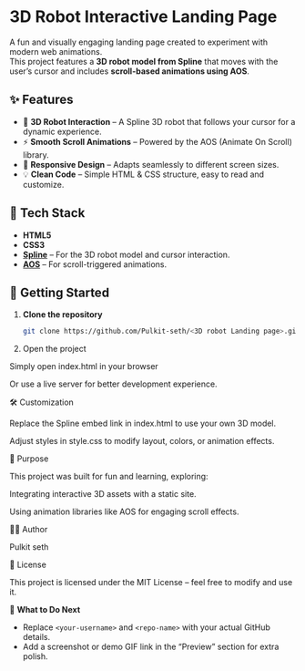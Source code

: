 # 3D Robot Interactive Landing Page

A fun and visually engaging landing page created to experiment with modern web animations.  
This project features a **3D robot model from Spline** that moves with the user’s cursor and includes **scroll-based animations using AOS**.

## ✨ Features
- 🤖 **3D Robot Interaction** – A Spline 3D robot that follows your cursor for a dynamic experience.
- ⚡ **Smooth Scroll Animations** – Powered by the AOS (Animate On Scroll) library.
- 🎨 **Responsive Design** – Adapts seamlessly to different screen sizes.
- 💡 **Clean Code** – Simple HTML & CSS structure, easy to read and customize.

## 🚀 Tech Stack
- **HTML5**
- **CSS3**
- **[Spline](https://spline.design/)** – For the 3D robot model and cursor interaction.
- **[AOS](https://michalsnik.github.io/aos/)** – For scroll-triggered animations.

## 📂 Getting Started
1. **Clone the repository**
   ```bash
   git clone https://github.com/Pulkit-seth/<3D robot Landing page>.git
2. Open the project

Simply open index.html in your browser

Or use a live server for better development experience.

🛠 Customization

Replace the Spline embed link in index.html to use your own 3D model.

Adjust styles in style.css to modify layout, colors, or animation effects.

🌟 Purpose

This project was built for fun and learning, exploring:

Integrating interactive 3D assets with a static site.

Using animation libraries like AOS for engaging scroll effects.


🧑‍💻 Author

Pulkit seth

📜 License

This project is licensed under the MIT License – feel free to modify and use it.

🔑 **What to Do Next**  
- Replace `<your-username>` and `<repo-name>` with your actual GitHub details.  
- Add a screenshot or demo GIF link in the “Preview” section for extra polish.
